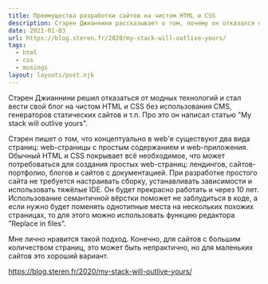 ```yaml
---
title: Преимущества разработки сайтов на чистом HTML и CSS
description: Стэрен Джианнини рассказывает о том, почему он отказался от модных технологий и стал вести свой блог на чистом HTML и CSS без использования CMS, генераторов статических сайтов и т.п
date: 2021-01-03
url: https://blog.steren.fr/2020/my-stack-will-outlive-yours/
tags:
  - html
  - css
  - musings
layout: layouts/post.njk
---
```

Стэрен Джианнини решил отказаться от модных технологий и стал вести свой блог на чистом HTML и CSS без использования CMS, генераторов статических сайтов и т.п. Про это он написал статью "My stack will outlive yours".

Стэрен пишет о том, что концептуально в web'е существуют два вида страниц: web-страницы с простым содержанием и web-приложения. Обычный HTML и CSS покрывает всё необходимое, что может потребоваться для создания простых web-страниц: лендингов, сайтов-портфолио, блогов и сайтов с документацией. При разработке простого сайта не требуется настраивать сборку, устанавливать зависимости и использовать тяжёлые IDE. Он будет прекрасно работать и через 10 лет. Использование семантичной вёрстки поможет не заблудиться в коде, а если нужно будет поменять однотипные места на нескольких похожих страницах, то для этого можно использовать функцию редактора ”Replace in files”.

Мне лично нравится такой подход. Конечно, для сайтов с большим количеством страниц, это может быть непрактично, но для маленьких сайтов это хороший вариант.

https://blog.steren.fr/2020/my-stack-will-outlive-yours/
